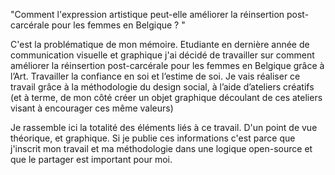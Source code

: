 "Comment l'expression artistique peut-elle améliorer la réinsertion post-carcérale pour les femmes en Belgique ? "

C'est la problématique de mon mémoire. Etudiante en dernière année de communication visuelle et graphique j'ai décidé de travailler sur comment améliorer la réinsertion post-carcérale pour les femmes en Belgique grâce à l’Art. Travailler la confiance en soi et
l’estime de soi. Je vais réaliser ce travail grâce à la méthodologie du design social, à l’aide d’ateliers créatifs (et à
terme, de mon côté créer un objet graphique découlant de ces ateliers visant à encourager ces même valeurs)

Je rassemble ici la totalité des éléments liés à ce travail. D'un point de vue théorique, et graphique. Si je publie ces informations c'est parce que j'inscrit mon travail et ma méthodologie dans une logique open-source et que le partager est important pour moi. 


